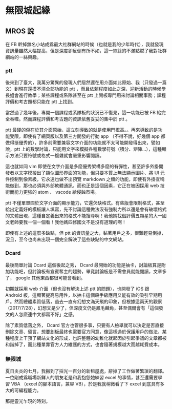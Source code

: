 # 無限城起緣

## MROS 說

在 FB 幹掉無名小站成爲最大社群網站的時候（也就是我的少年時代），我就發現資訊量雖然大幅提高，但是深度卻反倒有所不如，這一絲絲的不滿點燃了我對社群網站的一絲興趣。

### ptt
後來到了臺大，我萬分驚異的發現人們居然還在用介面如此原始、我（只發過一篇文）到現在還摸不清全部功能的 ptt ，而且依賴程度如此之深，迎新活動的時候學長姐會進行教學；某些課程或系隊甚至在 ptt 上開板專門用來討論相關事務；課程評價和考古題都只能在 ptt 上找到。

當然過了幾年後，專開一個課程或系隊板的狀況已不復見，這一功能已被 FB 給完全吞噬。然而課程評價和考古題的資訊依舊妥妥的集中於 ptt 。

ptt 最硬的傷在於其介面原始，這立刻導致的就是使用門檻高。。再來導致的是功能受限，即使有了網頁版以及第三方開發的行動 app （不得不說，好幾個 app 都做得挺優秀的），許多前需要兼容文字介面的功能就不太可能開發得出來，譬如說，ptt 上的數學討論，只能用文字來模擬各種數學符號（積分、矩陣...），這種顯示方法只要符號或格式一複雜就會嚴重影響閱讀。

這也就如同 vim 即使在文字介面是多麼優秀架構多麼的有彈性，甚至許多外掛開發者以文字模擬出了類似圖形界面的功能，但只要本質上無法顯示圖片、將 UI 元件控制到像素級，它永遠也做不出預覽 markdown 之類的功能，即使有外掛宣稱能做到，那也必須與外部軟體通訊。而也正是這個因素，它正在被因採用 web 技術而能力更強的 atom 、 vscode 給侵蝕市場。

ptt 不僅單單囿於文字介面的顯示能力，它還欠缺格式。有些版會限制格式，甚至給出定義好的模板讓人填寫，先不討論這種做法沒有強制力所以還是會有破壞格式的文體出現，這種自定義出來的格式不能搜尋啊！我他媽找個評價五顆星的大一國文老師要我一個一個看！我他媽四修國文不是沒有道理的啊！

即使有上述的這麼多缺點，但 ptt 的資訊量之大，黏著用戶之多，很難輕易倒掉，況且，至今也尚未出現一個完全解決了這些缺點的中文網站。

### Dcard
最後簡單討論 Dcard 這個後起之秀， Dcard 最開始的功能是抽卡，討論板算是附加功能吧，但討論板有宣賓奪主的趨勢，畢竟討論板是不需會員就能閱讀，文章多了， google 其他東西都很可能會看到。

初期就採用 web 介面（但也沒有解決上述 ptt 的問題），也開發了 iOS 跟 Android 板，這顯著提高易用性，以抽卡這個殺手級應用又能有效的吸引早期用戶。然而總體素質低落，過去一直有幻想文滿天飛的印象，但根據這兩天的觀察（2017/7/28），幻想文是少了，但深度文仍是鳳毛麟角，甚至偶爾會有「這個發文的人怎麽連中文都寫不好」之感。

除了素質低落之外， Dcard 官方也管很多事，只要有人檢舉就可以決定是否直接刪除文章、留言，想要創板最終也需要官方同意，像這樣過於保護用戶的做法，某種程度上干預了網站文化的形成，也許整體的幼稚化就起因於引起爭議的文章都被和諧掉了，而此種單靠官方人力維護的方式，也會隨著規模越大而越耗費成本。

### 無限城
夏日炎炎的七月，我搬到了採光一百分的新租屋處，辭掉了工作做著繁瑣的翻譯。一位剛成爲職場新鮮人的朋友老是和我抱怨她練習 excel 的事情，甚至還需要學習 VBA （excel 的腳本語言，兼容 VB），於是我就稍微看了下 excel 到底具有多大的可編程能力。

那是靈光乍現的時刻。
